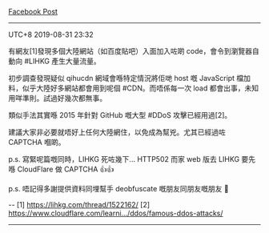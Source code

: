 [Facebook Post](https://www.facebook.com/InfoSecOnGround/posts/1213065468873125?__xts__[0]=68.ARD1U0u53rUniSor1dLEVVP5CvlfizqQ6LNUXG8KOR-zRu1yee8JiYuwgPnwFvfVo09mp8sDautl2XqAXxiWR2OsUcyrX4zEEbcB33Lb5doxV1NkSI6JAqLIS2-L4Q2VK7oClhP_5Qr5u5iUDzmIeuovfNWDFVvYS6MPd5vF5rXL496I4TuSeVMBVqUe007UgrEjwqwqp5k8j1Gj9zu82_MC99tABUbxvGdhBQBzKZVS7tmng4kHy4VIAHT9Zqcsmgq7Eax2RM0F9qK3A06KWHsBeAjnlA4tzlB7D7prPBQFYEDbHXZdJxhkBTBNw-KpShk1pdsQAKqsuyQtaQREdowDpQ&__tn__=-R)

------------
UTC+8 2019-08-31 23:32

有網友[1]發現多個大陸網站（如百度貼吧）入面加入咗啲 code，會令到瀏覽器自動向 #LIHKG 產生大量流量。

初步調查發現疑似 qihucdn 網域會喺特定情況將佢哋 host 嘅 JavaScript 檔加料，似乎大陸好多網站都會用到呢個 #CDN。而唔係每一次 load 都會出事，未知用咩準則。試過好幾次都無事。

類似手法其實喺 2015 年針對 GitHub 嘅大型 #DDoS 攻擊已經用過[2]。

建議大家非必要就唔好上任何大陸網住，以免成為幫兇。尤其已經過咗 CAPTCHA 嗰啲。

p.s.
寫緊呢篇嘅同時，LIHKG 死咗幾下... HTTP502
而家 web 版去 LIHKG 要先喺 CloudFlare 做 CAPTCHA 👍👍

p.s. 唔記得多謝提供資料同埋幫手 deobfuscate 嘅朋友同朋友嘅朋友 🤗

-- 
[1] https://lihkg.com/thread/1522162/
[2] https://www.cloudflare.com/learni…/ddos/famous-ddos-attacks/

-------------

